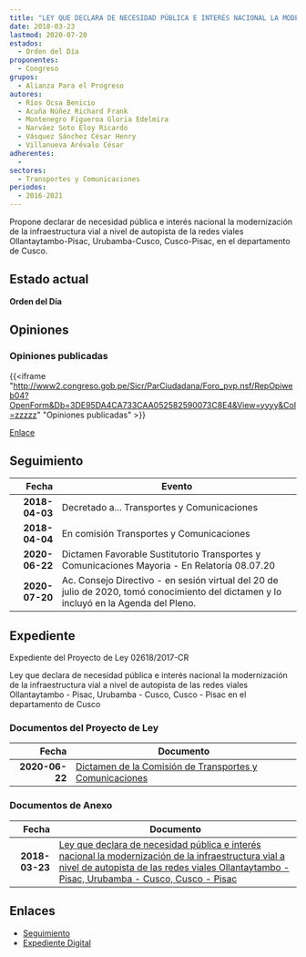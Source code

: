 ```yaml
---
title: "LEY QUE DECLARA DE NECESIDAD PÚBLICA E INTERÉS NACIONAL LA MODERNIZACIÓN DE LA INFRAESTRUCTURA VIAL A NIVEL DE AUTOPISTA DE LAS REDES VIALES OLLANTAYTAMBO-PISAC, URUBAMBA-CUSCO,CUSCO-PISAC"
date: 2018-03-23
lastmod: 2020-07-20
estados: 
  - Orden del Día
proponentes: 
  - Congreso
grupos: 
  - Alianza Para el Progreso
autores: 
  - Ríos Ocsa Benicio
  - Acuña Núñez Richard Frank
  - Montenegro Figueroa Gloria Edelmira
  - Narváez Soto Eloy Ricardo
  - Vásquez Sánchez César Henry
  - Villanueva Arévalo César
adherentes: 
  - 
sectores: 
  - Transportes y Comunicaciones
periodos: 
  - 2016-2021
---
```


Propone declarar de necesidad pública e interés nacional la modernización de la infraestructura vial a nivel de autopista de la redes viales Ollantaytambo-Pisac, Urubamba-Cusco, Cusco-Pisac, en el departamento de Cusco.


## Estado actual

**Orden del Día**

## Opiniones

### Opiniones publicadas

{{<iframe "http://www2.congreso.gob.pe/Sicr/ParCiudadana/Foro_pvp.nsf/RepOpiweb04?OpenForm&Db=3DE95DA4CA733CAA052582590073C8E4&View=yyyy&Col=zzzzz" "Opiniones publicadas" >}}

[Enlace](http://www2.congreso.gob.pe/Sicr/ParCiudadana/Foro_pvp.nsf/RepOpiweb04?OpenForm&Db=3DE95DA4CA733CAA052582590073C8E4&View=yyyy&Col=zzzzz)

## Seguimiento

| Fecha | Evento |
|------:|--------|
| **2018-04-03** | Decretado a... Transportes y Comunicaciones|
| **2018-04-04** | En comisión Transportes y Comunicaciones|
| **2020-06-22** | Dictamen Favorable Sustitutorio Transportes y Comunicaciones Mayoria - En Relatoría 08.07.20|
| **2020-07-20** | Ac. Consejo Directivo - en sesión virtual del 20 de julio de 2020, tomó conocimiento del dictamen y lo incluyó en la Agenda del Pleno.|


## Expediente

Expediente del Proyecto de Ley 02618/2017-CR

Ley que declara de necesidad pública e interés nacional la modernización de la infraestructura vial a nivel de autopista de las redes viales Ollantaytambo - Pisac, Urubamba - Cusco, Cusco - Pisac en el departamento de Cusco


### Documentos del Proyecto de Ley

| Fecha | Documento |
|------:|--------|
| **2020-06-22** | [Dictamen de la Comisión de Transportes y Comunicaciones](http://www.leyes.congreso.gob.pe/Documentos/2016_2021/ADLP/Normas_Legales/31014-LEY.pdf) |

### Documentos de Anexo

| Fecha | Documento |
|------:|--------|
| **2018-03-23** | [Ley que declara de necesidad pública e interés nacional la modernización de la infraestructura vial a nivel de autopista de las redes viales Ollantaytambo - Pisac, Urubamba - Cusco, Cusco - Pisac](http://www.leyes.congreso.gob.pe/Documentos/2016_2021/Proyectos_de_Ley_y_de_Resoluciones_Legislativas/PL0261820180323.pdf) |

## Enlaces 

- [Seguimiento](http://www2.congreso.gob.pe/Sicr/TraDocEstProc/CLProLey2016.nsf/f7fff46988ca05b1052578e100829cc7/61474e8e4f2bd4e8052582590060deab?OpenDocument)
- [Expediente Digital](http://www2.congreso.gob.pe/Sicr/TraDocEstProc/CLProLey2016.nsf/f7fff46988ca05b1052578e100829cc7/61474e8e4f2bd4e8052582590060deab?OpenDocument&Click=05257FB7005EB655.eb71d0cf91d8294e05256cdf006b5706/$Body/0.1C6C)
